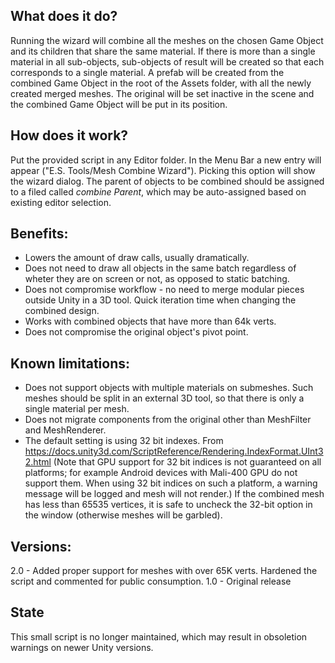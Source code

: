 ## What does it do?
Running the wizard will combine all the meshes on the chosen Game Object and its children that share the same material. If there is more than a single material in all sub-objects, sub-objects of result will be created so that each corresponds to a single material. A prefab will be created from the combined Game Object in the root of the Assets folder, with all the newly created merged meshes. The original will be set inactive in the scene and the combined Game Object will be put in its position.

## How does it work?
Put the provided script in any Editor folder. In the Menu Bar a new entry will appear ("E.S. Tools/Mesh Combine Wizard"). Picking this option will show the wizard dialog. The parent of objects to be combined should be assigned to a filed called _combine Parent_, which may be auto-assigned based on existing editor selection.

## Benefits:
* Lowers the amount of draw calls, usually dramatically.
* Does not need to draw all objects in the same batch regardless of wheter they are on screen or not, as opposed to static batching.
* Does not compromise workflow - no need to merge modular pieces outside Unity in a 3D tool. Quick iteration time when changing the combined design.
* Works with combined objects that have more than 64k verts.
* Does not compromise the original object's pivot point.

## Known limitations:
* Does not support objects with multiple materials on submeshes. Such meshes should be split in an external 3D tool, so that there is only a single material per mesh.
* Does not migrate components from the original other than MeshFilter and MeshRenderer.
* The default setting is using 32 bit indexes. From https://docs.unity3d.com/ScriptReference/Rendering.IndexFormat.UInt32.html (Note that GPU support for 32 bit indices is not guaranteed on all platforms; for example Android devices with Mali-400 GPU do not support them. When using 32 bit indices on such a platform, a warning message will be logged and mesh will not render.) If the combined mesh has less than 65535 vertices, it is safe to uncheck the 32-bit option in the window (otherwise meshes will be garbled). 

## Versions:
2.0 - Added proper support for meshes with over 65K verts. Hardened the script and commented for public consumption.
1.0 - Original release

## State
This small script is no longer maintained, which may result in obsoletion warnings on newer Unity versions.

